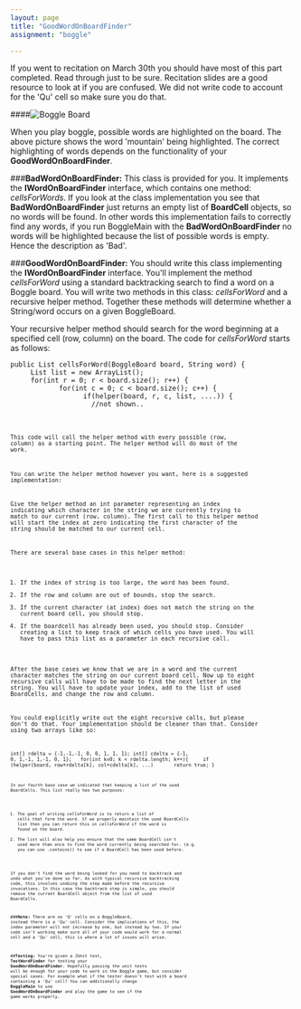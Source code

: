 ```yaml
---
layout: page
title: "GoodWordOnBoardFinder"
assignment: "boggle"

---
```


If you went to recitation on March 30th you should have most of this part completed. Read through just to be sure. Recitation slides are a good resource to look at if you are confused. We did not write code to account for the 'Qu' cell so make sure you do that. 

####![Boggle Board](https://www.cs.duke.edu/courses/fall12/compsci201/assignments/boggle/bogglemountain.jpg)

When you play boggle, possible words are highlighted on the board. The above  picture shows the word 'mountain' being highlighted. The correct highlighting of words depends on the functionality of your 
**GoodWordOnBoardFinder**. 

###**BadWordOnBoardFinder:**
This class is provided for you. It implements the **IWordOnBoardFinder** interface, which contains one method: *cellsForWords*. If you look at the class implementation you see that **BadWordOnBoardFinder** just returns an empty list of **BoardCell** objects, so no words will be found. In other words this implementation fails to correctly find any words, if you run BoggleMain with the **BadWordOnBoardFinder** no words will be highlighted because the list of possible words is empty. Hence the description as 'Bad'. 

###**GoodWordOnBoardFinder:**
You should write this class implementing the **IWordOnBoardFinder** interface. You'll implement the method *cellsForWord* using a standard backtracking search to find a word on a Boggle board. You will write two methods in this class: *cellsForWord* and a recursive helper method. Together these methods will determine whether a String/word occurs on a given BoggleBoard. 

Your recursive helper method should search for the word beginning at a specified cell (row, column) on the board. The code for *cellsForWord* starts as follows: 

<pre><code>public List<BoardCell> cellsForWord(BoggleBoard board, String word) {
	&nbsp;List<BoardCell> list = new ArrayList<BoardCell>();
	&nbsp;for(int r = 0; r < board.size(); r++) {
		&nbsp;&nbsp;&nbsp;&nbsp;for(int c = 0; c < board.size(); c++) {
			&nbsp;&nbsp;&nbsp;&nbsp;&nbsp;&nbsp;if(helper(board, r, c, list, ....)) {
			&nbsp;&nbsp;&nbsp;&nbsp;&nbsp;&nbsp;&nbsp;&nbsp;//not shown.. <code></pre>

This code will call the helper method with every possible (row, column) as a starting point. The helper method will do most of the work. 

You can write the helper method however you want, here is a suggested implementation: 

Give the helper method an int parameter representing an index indicating which character in the string we are currently trying to match to our current (row, column). The first call to this helper method will start the index at zero indicating the first character of the string should be matched to our current cell. 

There are several base cases in this helper method:
1. If the index of string is too large, the word has been found.
2. If the row and column are out of bounds, stop the search. 
3. If the current character (at index) does not match the string on the current board cell, you should stop. 
4. If the boardcell has already been used, you should stop. Consider creating a list to keep track of which cells you have used. You will have to pass this list as a parameter in each recursive call. 

After the base cases we know that we are in a word and the current character matches the string on our current board cell. Now up to eight recursive calls will have to be made to find the next letter in the string. You will have to update your index, add to the list of used BoardCells, and change the row and column. 

You could explicitly write out the eight recursive calls, but please don't do that. Your implementation should be cleaner than that. Consider using two arrays like so: 

<code>int[] rdelta = {-1,-1,-1, 0, 0, 1, 1, 1};
 int[] cdelta = {-1, 0, 1,-1, 1,-1, 0, 1};
 &nbsp;&nbsp;for(int k=0; k < rdelta.length; k++){
 &nbsp;&nbsp;&nbsp;&nbsp;if (helper(board, row+rdelta[k], col+cdelta[k], ...) 
 &nbsp;&nbsp;&nbsp;&nbsp;&nbsp;&nbsp;return true;
}
<code>

In our fourth base case we indicated that keeping a list of the used BoardCells. This list really has two purposes:

1. The goal of writing *cellsForWord* is to return a list of cells that form the word. If we properly maintain the used BoardCells list then you can return this in *cellsForWord* if the word is found on the board. 
2. The list will also help you ensure that the same BoardCell isn't used more than once to find the word currently being searched for. (e.g. you can use .contains() to see if a BoardCell has been used before.

If you don't find the word being looked for you need to backtrack and undo what you've done so far. As with typical recursive backtracking code, this involves undoing the step made before the recursive invocations. In this case the backtrack step is simple, you should remove the current BoardCell object from the list of used BoardCells. 


###**Note:**
There are no 'Q' cells on a BoggleBoard, instead there is a 'Qu' cell. Consider the implications of this, the index parameter will not increase by one, but instead by two. If your code isn't working make sure all of your code would work for a normal cell and a 'Qu' cell, this is where a lot of issues will arise. 


##**Testing:**
You're given a JUnit test, **TestWordFinder** for testing your **GoodWordOnBoardFinder**. Hopefully passing the unit tests will be enough for your code to work in the Boggle game, but consider special cases. For example what if the tester doesn't test with a board containing a 'Qu' cell? You can additionally change **BoggleMain** to use **GoodWordOnBoardFinder** and play the game to see if the game works properly. 